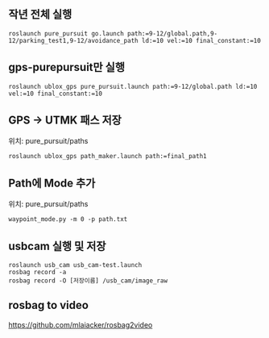 ## 작년 전체 실행

```
roslaunch pure_pursuit go.launch path:=9-12/global.path,9-12/parking_test1,9-12/avoidance_path ld:=10 vel:=10 final_constant:=10
```



## gps-purepursuit만 실행 

```
roslaunch ublox_gps pure_pursuit.launch path:=9-12/global.path ld:=10 vel:=10 final_constant:=10
```




## GPS -> UTMK 패스 저장 
위치: pure_pursuit/paths

```
roslaunch ublox_gps path_maker.launch path:=final_path1
```




## Path에 Mode 추가 
위치: pure_pursuit/paths

```
waypoint_mode.py -m 0 -p path.txt
```



## usbcam 실행 및 저장 

```
roslaunch usb_cam usb_cam-test.launch
rosbag record -a
rosbag record -O [저장이름] /usb_cam/image_raw
```





## rosbag to video 
https://github.com/mlaiacker/rosbag2video